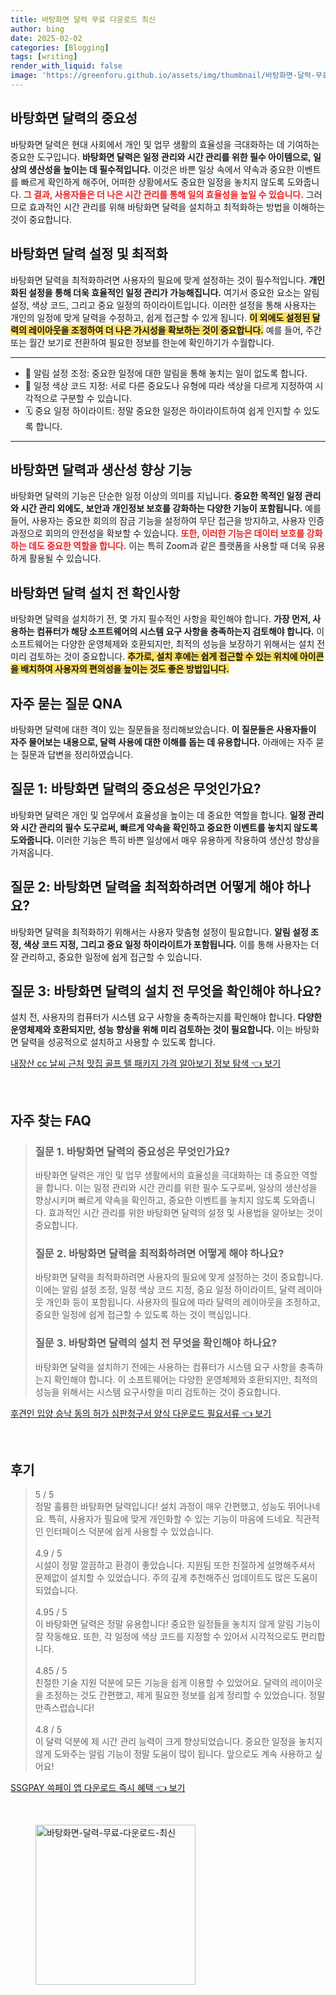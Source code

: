 ```yaml
---
title: 바탕화면 달력 무료 다운로드 최신
author: bing
date: 2025-02-02
categories: [Blogging]
tags: [writing]
render_with_liquid: false
image: 'https://greenforu.github.io/assets/img/thumbnail/바탕화면-달력-무료-다운로드-최신.webp'
---
```



<h2 id='바탕화면_달력의_중요성'>바탕화면 달력의 중요성</h2>

<p>바탕화면 달력은 현대 사회에서 개인 및 업무 생활의 효율성을 극대화하는 데 기여하는 중요한 도구입니다. <b>바탕화면 달력은 일정 관리와 시간 관리를 위한 필수 아이템으로, 일상의 생산성을 높이는 데 필수적입니다.</b> 이것은 바쁜 일상 속에서 약속과 중요한 이벤트를 빠르게 확인하게 해주어, 어떠한 상황에서도 중요한 일정을 놓치지 않도록 도와줍니다. <b><span style="color: #ee2323;">그 결과, 사용자들은 더 나은 시간 관리를 통해 일의 효율성을 높일 수 있습니다.</span></b> 그러므로 효과적인 시간 관리를 위해 바탕화면 달력을 설치하고 최적화하는 방법을 이해하는 것이 중요합니다.</p>

<h2 id='달력의_설정_및_최적화'>바탕화면 달력 설정 및 최적화</h2>

<p>바탕화면 달력을 최적화하려면 사용자의 필요에 맞게 설정하는 것이 필수적입니다. <b>개인화된 설정을 통해 더욱 효율적인 일정 관리가 가능해집니다.</b> 여기서 중요한 요소는 알림 설정, 색상 코드, 그리고 중요 일정의 하이라이트입니다. 이러한 설정을 통해 사용자는 개인의 일정에 맞게 달력을 수정하고, 쉽게 접근할 수 있게 됩니다. <b><span style="background-color: #ffe066;">이 외에도 설정된 달력의 레이아웃을 조정하여 더 나은 가시성을 확보하는 것이 중요합니다.</span></b> 예를 들어, 주간 또는 월간 보기로 전환하여 필요한 정보를 한눈에 확인하기가 수월합니다.</p>

<hr />

<ul>
    <li>🔔 알림 설정 조정: 중요한 일정에 대한 알림을 통해 놓치는 일이 없도록 합니다.</li>
    <li>🎨 일정 색상 코드 지정: 서로 다른 중요도나 유형에 따라 색상을 다르게 지정하여 시각적으로 구분할 수 있습니다.</li>
    <li>🗓️ 중요 일정 하이라이트: 정말 중요한 일정은 하이라이트하여 쉽게 인지할 수 있도록 합니다.</li>
</ul>

<hr />

<h2 id='생산성_향상을_위한_달력의_기능'>바탕화면 달력과 생산성 향상 기능</h2>

<p>바탕화면 달력의 기능은 단순한 일정 이상의 의미를 지닙니다. <b>중요한 목적인 일정 관리와 시간 관리 외에도, 보안과 개인정보 보호를 강화하는 다양한 기능이 포함됩니다.</b> 예를 들어, 사용자는 중요한 회의의 잠금 기능을 설정하여 무단 접근을 방지하고, 사용자 인증 과정으로 회의의 안전성을 확보할 수 있습니다. <b><span style="color: #ee2323;">또한, 이러한 기능은 데이터 보호를 강화하는 데도 중요한 역할을 합니다.</span></b> 이는 특히 Zoom과 같은 플랫폼을 사용할 때 더욱 유용하게 활용될 수 있습니다.</p>

<h2 id='설치_전_확인해야_할_사항'>바탕화면 달력 설치 전 확인사항</h2>

<p>바탕화면 달력을 설치하기 전, 몇 가지 필수적인 사항을 확인해야 합니다. <b>가장 먼저, 사용하는 컴퓨터가 해당 소프트웨어의 시스템 요구 사항을 충족하는지 검토해야 합니다.</b> 이 소프트웨어는 다양한 운영체제와 호환되지만, 최적의 성능을 보장하기 위해서는 설치 전 미리 검토하는 것이 중요합니다. <b><span style="background-color: #ffe066;">추가로, 설치 후에는 쉽게 접근할 수 있는 위치에 아이콘을 배치하여 사용자의 편의성을 높이는 것도 좋은 방법입니다.</span></b></p>

<h2 id='자주_묻는_질문_QNA'>자주 묻는 질문 QNA</h2>

<p>바탕화면 달력에 대한 격이 있는 질문들을 정리해보았습니다. <b>이 질문들은 사용자들이 자주 물어보는 내용으로, 달력 사용에 대한 이해를 돕는 데 유용합니다.</b> 아래에는 자주 묻는 질문과 답변을 정리하였습니다.</p>

<h2 id='질문_1'>질문 1: 바탕화면 달력의 중요성은 무엇인가요?</h2>

<p>바탕화면 달력은 개인 및 업무에서 효율성을 높이는 데 중요한 역할을 합니다. <b>일정 관리와 시간 관리의 필수 도구로써, 빠르게 약속을 확인하고 중요한 이벤트를 놓치지 않도록 도와줍니다.</b> 이러한 기능은 특히 바쁜 일상에서 매우 유용하게 작용하여 생산성 향상을 가져옵니다.</p>

<h2 id='질문_2'>질문 2: 바탕화면 달력을 최적화하려면 어떻게 해야 하나요?</h2>

<p>바탕화면 달력을 최적화하기 위해서는 사용자 맞춤형 설정이 필요합니다. <b>알림 설정 조정, 색상 코드 지정, 그리고 중요 일정 하이라이트가 포함됩니다.</b> 이를 통해 사용자는 더 잘 관리하고, 중요한 일정에 쉽게 접근할 수 있습니다.</p>

<h2 id='질문_3'>질문 3: 바탕화면 달력의 설치 전 무엇을 확인해야 하나요?</h2>

<p>설치 전, 사용자의 컴퓨터가 시스템 요구 사항을 충족하는지를 확인해야 합니다. <b>다양한 운영체제와 호환되지만, 성능 향상을 위해 미리 검토하는 것이 필요합니다.</b> 이는 바탕화면 달력을 성공적으로 설치하고 사용할 수 있도록 합니다.</p>


<p><a class="click-button" title="내장산 cc 날씨 근처 맛집 골프 텔 패키지 가격 알아보기 정보 탐색" href="https://greenforu.github.io/posts/%EB%82%B4%EC%9E%A5%EC%82%B0-cc-%EB%82%A0%EC%94%A8-%EA%B7%BC%EC%B2%98-%EB%A7%9B%EC%A7%91-%EA%B3%A8%ED%94%84-%ED%85%94-%ED%8C%A8%ED%82%A4%EC%A7%80-%EA%B0%80%EA%B2%A9-%EC%95%8C%EC%95%84%EB%B3%B4%EA%B8%B0-%EC%A0%95%EB%B3%B4-%ED%83%90%EC%83%89/" rel="dofollow">내장산 cc 날씨 근처 맛집 골프 텔 패키지 가격 알아보기 정보 탐색 👈 보기</a></p><br>
<h2 id='자주_찾는_FAQ'>자주 찾는 FAQ</h2>
<div itemscope="" itemtype="https://schema.org/FAQPage"> 
<blockquote> 
<div itemscope="" itemprop="mainEntity" itemtype="https://schema.org/Question"> 
<h3 itemprop="name">질문 1. 바탕화면 달력의 중요성은 무엇인가요?</h3> 
<div itemscope="" itemprop="acceptedAnswer" itemtype="https://schema.org/Answer"> 
<span itemprop="text"> 
<p>바탕화면 달력은 개인 및 업무 생활에서의 효율성을 극대화하는 데 중요한 역할을 합니다. 이는 일정 관리와 시간 관리를 위한 필수 도구로써, 일상의 생산성을 향상시키며 빠르게 약속을 확인하고, 중요한 이벤트를 놓치지 않도록 도와줍니다. 효과적인 시간 관리를 위한 바탕화면 달력의 설정 및 사용법을 알아보는 것이 중요합니다.</p> 
</span> 
</div> 
</div> 

<div itemscope="" itemprop="mainEntity" itemtype="https://schema.org/Question"> 
<h3 itemprop="name">질문 2. 바탕화면 달력을 최적화하려면 어떻게 해야 하나요?</h3> 
<div itemscope="" itemprop="acceptedAnswer" itemtype="https://schema.org/Answer"> 
<span itemprop="text"> 
<p>바탕화면 달력을 최적화하려면 사용자의 필요에 맞게 설정하는 것이 중요합니다. 이에는 알림 설정 조정, 일정 색상 코드 지정, 중요 일정 하이라이트, 달력 레이아웃 개인화 등이 포함됩니다. 사용자의 필요에 따라 달력의 레이아웃을 조정하고, 중요한 일정에 쉽게 접근할 수 있도록 하는 것이 핵심입니다.</p> 
</span> 
</div> 
</div> 

<div itemscope="" itemprop="mainEntity" itemtype="https://schema.org/Question"> 
<h3 itemprop="name">질문 3. 바탕화면 달력의 설치 전 무엇을 확인해야 하나요?</h3> 
<div itemscope="" itemprop="acceptedAnswer" itemtype="https://schema.org/Answer"> 
<span itemprop="text"> 
<p>바탕화면 달력을 설치하기 전에는 사용하는 컴퓨터가 시스템 요구 사항을 충족하는지 확인해야 합니다. 이 소프트웨어는 다양한 운영체제와 호환되지만, 최적의 성능을 위해서는 시스템 요구사항을 미리 검토하는 것이 중요합니다.</p> 
</span> 
</div> 
</div> 
</blockquote> 
</div>
<p><a class="click-button" title="후견인 입양 승낙 동의 허가 심판청구서 양식 다운로드 필요서류" href="https://greenforu.github.io/posts/%ED%9B%84%EA%B2%AC%EC%9D%B8-%EC%9E%85%EC%96%91-%EC%8A%B9%EB%82%99-%EB%8F%99%EC%9D%98-%ED%97%88%EA%B0%80-%EC%8B%AC%ED%8C%90%EC%B2%AD%EA%B5%AC%EC%84%9C-%EC%96%91%EC%8B%9D-%EB%8B%A4%EC%9A%B4%EB%A1%9C%EB%93%9C-%ED%95%84%EC%9A%94%EC%84%9C%EB%A5%98/" rel="dofollow">후견인 입양 승낙 동의 허가 심판청구서 양식 다운로드 필요서류 👈 보기</a></p><br>
<h2 id='후기'>후기</h2>
<div itemscope itemtype="https://schema.org/Product">
  <blockquote>
  <div itemprop="review" itemscope itemtype="https://schema.org/Review">
      <div itemprop="reviewRating" itemscope itemtype="https://schema.org/Rating"> <span itemprop="ratingValue">5</span> / <span itemprop="bestRating">5</span> </div>
      <span itemprop="reviewBody">정말 훌륭한 바탕화면 달력입니다! 설치 과정이 매우 간편했고, 성능도 뛰어나네요. 특히, 사용자가 필요에 맞게 개인화할 수 있는 기능이 마음에 드네요. 직관적인 인터페이스 덕분에 쉽게 사용할 수 있었습니다.</span>
  </div>
  <br>
  <div itemprop="review" itemscope itemtype="https://schema.org/Review">
      <div itemprop="reviewRating" itemscope itemtype="https://schema.org/Rating"> <span itemprop="ratingValue">4.9</span> / <span itemprop="bestRating">5</span> </div>
      <span itemprop="reviewBody">시설이 정말 깔끔하고 환경이 좋았습니다. 지원팀 또한 친절하게 설명해주셔서 문제없이 설치할 수 있었습니다. 주의 깊게 추천해주신 업데이트도 많은 도움이 되었습니다.</span>
  </div>
  <br>
  <div itemprop="review" itemscope itemtype="https://schema.org/Review">
      <div itemprop="reviewRating" itemscope itemtype="https://schema.org/Rating"> <span itemprop="ratingValue">4.95</span> / <span itemprop="bestRating">5</span> </div>
      <span itemprop="reviewBody">이 바탕화면 달력은 정말 유용합니다! 중요한 일정들을 놓치지 않게 알림 기능이 잘 작동해요. 또한, 각 일정에 색상 코드를 지정할 수 있어서 시각적으로도 편리합니다.</span>
  </div>
  <br>
  <div itemprop="review" itemscope itemtype="https://schema.org/Review">
      <div itemprop="reviewRating" itemscope itemtype="https://schema.org/Rating"> <span itemprop="ratingValue">4.85</span> / <span itemprop="bestRating">5</span> </div>
      <span itemprop="reviewBody">친절한 기술 지원 덕분에 모든 기능을 쉽게 이용할 수 있었어요. 달력의 레이아웃을 조정하는 것도 간편했고, 제게 필요한 정보를 쉽게 정리할 수 있었습니다. 정말 만족스럽습니다!</span>
  </div>
  <br>
  <div itemprop="review" itemscope itemtype="https://schema.org/Review">
      <div itemprop="reviewRating" itemscope itemtype="https://schema.org/Rating"> <span itemprop="ratingValue">4.8</span> / <span itemprop="bestRating">5</span> </div>
      <span itemprop="reviewBody">이 달력 덕분에 제 시간 관리 능력이 크게 향상되었습니다. 중요한 일정을 놓치지 않게 도와주는 알림 기능이 정말 도움이 많이 됩니다. 앞으로도 계속 사용하고 싶어요!</span>
  </div>
  </blockquote>
</div>
<p><a class="click-button" title="SSGPAY 쓱페이 앱 다운로드 즉시 혜택" href="https://greenforu.github.io/posts/SSGPAY-%EC%93%B1%ED%8E%98%EC%9D%B4-%EC%95%B1-%EB%8B%A4%EC%9A%B4%EB%A1%9C%EB%93%9C-%EC%A6%89%EC%8B%9C-%ED%98%9C%ED%83%9D/" rel="dofollow">SSGPAY 쓱페이 앱 다운로드 즉시 혜택 👈 보기</a></p><br>
<figure class="image"><img src="https://greenforu.github.io/assets/img/thumbnail/바탕화면-달력-무료-다운로드-최신.webp" alt="바탕화면-달력-무료-다운로드-최신" width="256" height="256"></figure>